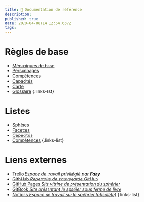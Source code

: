 ```yaml
---
title: 📖 Documentation de référence
description: 
published: true
date: 2020-04-08T14:12:54.637Z
tags: 
---
```


# Règles de base

- [Mécaniques de base](core)
- [Personnages](personnages)
- [Compétences](compétences) 
- [Capacités](capacités)
- [Carte](carte)
- [Glossaire](glossary)
{.links-list}

# Listes

- [Sphères](liste-sphères)
- [Facettes](liste-facettes)
- [Capacités](liste-capacités)
- [Compétences](liste-compétences)
{.links-list}

# Liens externes

- [Trello _Espace de travail priviliégié par **Faby**_](https://trello.com/b/df5mWvjz/sphérier)
- [GithHub _Repertoire de sauvegarde GitHub_](https://github.com/de-dale/spherier)
- [GitHub Pages _Site vitrine de présentation du sphérier_](https://de-dale.github.io/spherier)
- [GitBook _Site présentant le sphéier sous forme de livre_](https://de-dale.gitbook.io/spherier)
- [Notions _Espace de travail sur le spéhrier (obsolète)_](https://www.notion.so/spherier/)
{.links-list} 